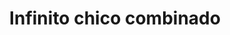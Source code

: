 ---
title: Infinito chico combinado
date: 
draft: false

# descripcion
description : Infinito chico combinado

materials: Plata 925

color: Plateado

dimensions: 1 cm

code: 01-03-0278

type: "Aros"

categories: []

# Images
# first image will be shown in the product page
images:
  # - image: "images/path_to_image"
  # La ubicacion de las imagenes es imagenes/Aros/Aros.Microcubic/01-03-0278-infinito-chico-combinado
  - image: "./images/aros/microcubic/01-03-0278-infinito-chico-combinado_a.jpeg"
  - image: "./images/aros/microcubic/01-03-0278-infinito-chico-combinado_b.jpeg"
---